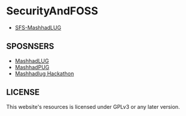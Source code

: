 SecurityAndFOSS
=========
* [SFS-MashhadLUG](http://sfs.mashhadlug.org)

SPOSNSERS
---------

* [MashhadLUG](http://next.mashhadlug.org)
* [MashhadPUG](http://poython.mashhadlug.org)
* [Mashhadlug Hackathon](http://hackathon.mashhadlug.org)

LICENSE
---------
This website's resources is licensed under GPLv3 or any later version.
